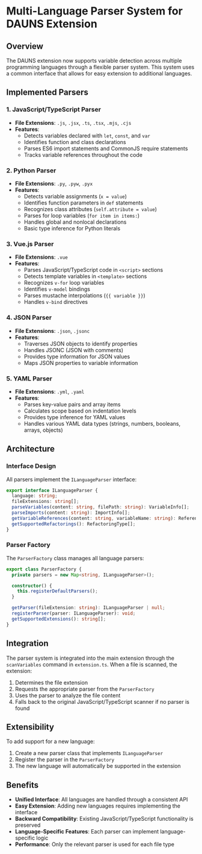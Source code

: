 # Multi-Language Parser System for DAUNS Extension

## Overview

The DAUNS extension now supports variable detection across multiple programming languages through a flexible parser system. This system uses a common interface that allows for easy extension to additional languages.

## Implemented Parsers

### 1. JavaScript/TypeScript Parser

- **File Extensions**: `.js`, `.jsx`, `.ts`, `.tsx`, `.mjs`, `.cjs`
- **Features**:
  - Detects variables declared with `let`, `const`, and `var`
  - Identifies function and class declarations
  - Parses ES6 import statements and CommonJS require statements
  - Tracks variable references throughout the code

### 2. Python Parser

- **File Extensions**: `.py`, `.pyw`, `.pyx`
- **Features**:
  - Detects variable assignments (`x = value`)
  - Identifies function parameters in `def` statements
  - Recognizes class attributes (`self.attribute = value`)
  - Parses for loop variables (`for item in items:`)
  - Handles global and nonlocal declarations
  - Basic type inference for Python literals

### 3. Vue.js Parser

- **File Extensions**: `.vue`
- **Features**:
  - Parses JavaScript/TypeScript code in `<script>` sections
  - Detects template variables in `<template>` sections
  - Recognizes `v-for` loop variables
  - Identifies `v-model` bindings
  - Parses mustache interpolations (`{{ variable }}`)
  - Handles `v-bind` directives

### 4. JSON Parser

- **File Extensions**: `.json`, `.jsonc`
- **Features**:
  - Traverses JSON objects to identify properties
  - Handles JSONC (JSON with comments)
  - Provides type information for JSON values
  - Maps JSON properties to variable information

### 5. YAML Parser

- **File Extensions**: `.yml`, `.yaml`
- **Features**:
  - Parses key-value pairs and array items
  - Calculates scope based on indentation levels
  - Provides type inference for YAML values
  - Handles various YAML data types (strings, numbers, booleans, arrays, objects)

## Architecture

### Interface Design

All parsers implement the `ILanguageParser` interface:

```typescript
export interface ILanguageParser {
  language: string;
  fileExtensions: string[];
  parseVariables(content: string, filePath: string): VariableInfo[];
  parseImports(content: string): ImportInfo[];
  getVariableReferences(content: string, variableName: string): ReferenceInfo[];
  getSupportedRefactorings(): RefactoringType[];
}
```

### Parser Factory

The `ParserFactory` class manages all language parsers:

```typescript
export class ParserFactory {
  private parsers = new Map<string, ILanguageParser>();

  constructor() {
    this.registerDefaultParsers();
  }

  getParser(fileExtension: string): ILanguageParser | null;
  registerParser(parser: ILanguageParser): void;
  getSupportedExtensions(): string[];
}
```

## Integration

The parser system is integrated into the main extension through the `scanVariables` command in `extension.ts`. When a file is scanned, the extension:

1. Determines the file extension
2. Requests the appropriate parser from the `ParserFactory`
3. Uses the parser to analyze the file content
4. Falls back to the original JavaScript/TypeScript scanner if no parser is found

## Extensibility

To add support for a new language:

1. Create a new parser class that implements `ILanguageParser`
2. Register the parser in the `ParserFactory`
3. The new language will automatically be supported in the extension

## Benefits

- **Unified Interface**: All languages are handled through a consistent API
- **Easy Extension**: Adding new languages requires implementing the interface
- **Backward Compatibility**: Existing JavaScript/TypeScript functionality is preserved
- **Language-Specific Features**: Each parser can implement language-specific logic
- **Performance**: Only the relevant parser is used for each file type
